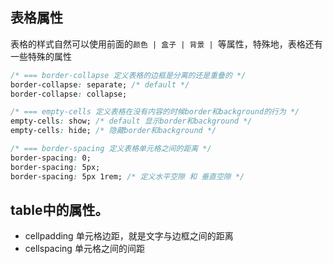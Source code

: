 
## 表格属性
表格的样式自然可以使用前面的`颜色 | 盒子 | 背景 | `等属性，特殊地，表格还有一些特殊的属性

```css
/* === border-collapse 定义表格的边框是分离的还是重叠的 */
border-collapse: separate; /* default */
border-collapse: collapse;

/* === empty-cells 定义表格在没有内容的时候border和background的行为 */
empty-cells: show; /* default 显示border和background */
empty-cells: hide; /* 隐藏border和background */

/* === border-spacing 定义表格单元格之间的距离 */
border-spacing: 0;
border-spacing: 5px;
border-spacing: 5px 1rem; /* 定义水平空隙 和 垂直空隙 */
```


## table中的属性。
* cellpadding 单元格边距，就是文字与边框之间的距离
* cellspacing 单元格之间的间距
